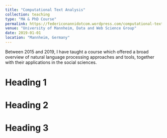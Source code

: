 ```yaml
---
title: "Computational Text Analysis"
collection: teaching
type: "MA & PhD Course"
permalink: https://federiconannidotcom.wordpress.com/computational-text-analysis/
venue: "University of Mannheim, Data and Web Science Group"
date: 2019-01-01
location: "Mannheim, Germany"
---
```


Between 2015 and 2019, I have taught a course which offered a broad overview of natural language processing approaches and tools, together with their applications in the social sciences. 

Heading 1
======

Heading 2
======

Heading 3
======
